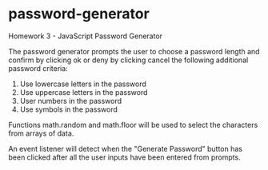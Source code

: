 # password-generator
Homework 3 - JavaScript Password Generator

The password generator prompts the user to choose a password length and confirm by clicking ok or deny by clicking cancel the following additional password criteria:
1. Use lowercase letters in the password
2. Use uppercase letters in the password
3. User numbers in the password
4. Use symbols in the password

Functions math.random and math.floor will be used to select the characters from arrays of data.

An event listener will detect when the "Generate Password" button has been clicked after all the user inputs have been entered from prompts.

